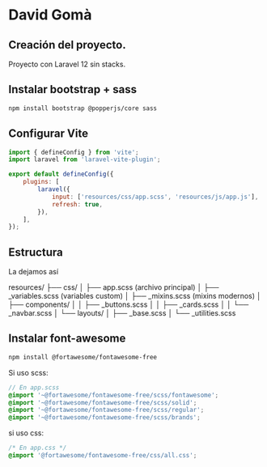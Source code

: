 # David Gomà

## Creación del proyecto.

Proyecto con Laravel 12 sin stacks.


## Instalar bootstrap + sass

```sh
npm install bootstrap @popperjs/core sass
```


## Configurar Vite

```js
import { defineConfig } from 'vite';
import laravel from 'laravel-vite-plugin';

export default defineConfig({
    plugins: [
        laravel({
            input: ['resources/css/app.scss', 'resources/js/app.js'],
            refresh: true,
        }),
    ],
});
```

## Estructura

La dejamos así

resources/
├── css/
│   ├── app.scss (archivo principal)
│   ├── _variables.scss (variables custom)
│   ├── _mixins.scss (mixins modernos)
│   ├── components/
│   │   ├── _buttons.scss
│   │   ├── _cards.scss
│   │   └── _navbar.scss
│   └── layouts/
│       ├── _base.scss
│       └── _utilities.scss


## Instalar font-awesome

```sh
npm install @fortawesome/fontawesome-free
```

Si uso scss:

```scss
// En app.scss
@import '~@fortawesome/fontawesome-free/scss/fontawesome';
@import '~@fortawesome/fontawesome-free/scss/solid';
@import '~@fortawesome/fontawesome-free/scss/regular';
@import '~@fortawesome/fontawesome-free/scss/brands';
```

 si uso css:
 
 ```css
/* En app.css */
@import '@fortawesome/fontawesome-free/css/all.css';
```





